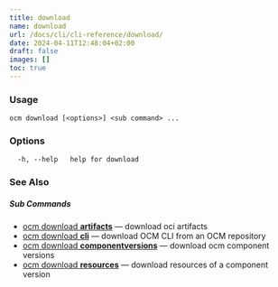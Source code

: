 ```yaml
---
title: download
name: download
url: /docs/cli/cli-reference/download/
date: 2024-04-11T12:48:04+02:00
draft: false
images: []
toc: true
---
```

### Usage

```
ocm download [<options>] <sub command> ...
```

### Options

```
  -h, --help   help for download
```

### See Also



##### Sub Commands

* [ocm download <b>artifacts</b>](/docs/cli/cli-reference/download/artifacts)	 &mdash; download oci artifacts
* [ocm download <b>cli</b>](/docs/cli/cli-reference/download/cli)	 &mdash; download OCM CLI from an OCM repository
* [ocm download <b>componentversions</b>](/docs/cli/cli-reference/download/componentversions)	 &mdash; download ocm component versions
* [ocm download <b>resources</b>](/docs/cli/cli-reference/download/resources)	 &mdash; download resources of a component version

